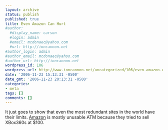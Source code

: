 ```yaml
---
layout: archive
status: publish
published: true
title: Even Amazon Can Hurt
#author:
  #display_name: carson
  #login: admin
  #email: mcdonaec@yahoo.com
  #url: http://ioncannon.net
#author_login: admin
#author_email: mcdonaec@yahoo.com
#author_url: http://ioncannon.net
wordpress_id: 106
wordpress_url: http://www.ioncannon.net/uncategorized/106/even-amazon-can-hurt/
date: '2006-11-23 15:13:31 -0500'
date_gmt: '2006-11-23 20:13:31 -0500'
categories:
- meta
tags: []
comments: []
---
```

It just goes to show that even the most redundant sites in the world have their limits. <a href="http://www.amazon.com">Amazon</a> is mostly unusable ATM because they tried to sell XBox360s at $100.

